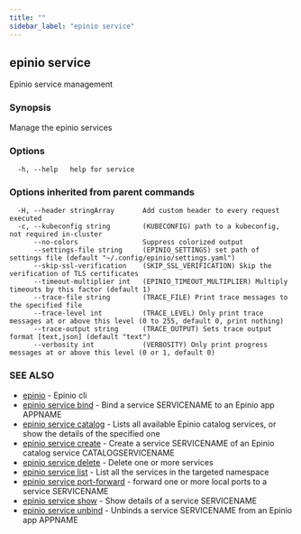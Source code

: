 ```yaml
---
title: ""
sidebar_label: "epinio service"
---
```

## epinio service

Epinio service management

### Synopsis

Manage the epinio services

### Options

```
  -h, --help   help for service
```

### Options inherited from parent commands

```
  -H, --header stringArray       Add custom header to every request executed
  -c, --kubeconfig string        (KUBECONFIG) path to a kubeconfig, not required in-cluster
      --no-colors                Suppress colorized output
      --settings-file string     (EPINIO_SETTINGS) set path of settings file (default "~/.config/epinio/settings.yaml")
      --skip-ssl-verification    (SKIP_SSL_VERIFICATION) Skip the verification of TLS certificates
      --timeout-multiplier int   (EPINIO_TIMEOUT_MULTIPLIER) Multiply timeouts by this factor (default 1)
      --trace-file string        (TRACE_FILE) Print trace messages to the specified file
      --trace-level int          (TRACE_LEVEL) Only print trace messages at or above this level (0 to 255, default 0, print nothing)
      --trace-output string      (TRACE_OUTPUT) Sets trace output format [text,json] (default "text")
      --verbosity int            (VERBOSITY) Only print progress messages at or above this level (0 or 1, default 0)
```

### SEE ALSO

* [epinio](../epinio.md)	 - Epinio cli
* [epinio service bind](./epinio_service_bind.md)	 - Bind a service SERVICENAME to an Epinio app APPNAME
* [epinio service catalog](./epinio_service_catalog.md)	 - Lists all available Epinio catalog services, or show the details of the specified one
* [epinio service create](./epinio_service_create.md)	 - Create a service SERVICENAME of an Epinio catalog service CATALOGSERVICENAME
* [epinio service delete](./epinio_service_delete.md)	 - Delete one or more services
* [epinio service list](./epinio_service_list.md)	 - List all the services in the targeted namespace
* [epinio service port-forward](./epinio_service_port-forward.md)	 - forward one or more local ports to a service SERVICENAME
* [epinio service show](./epinio_service_show.md)	 - Show details of a service SERVICENAME
* [epinio service unbind](./epinio_service_unbind.md)	 - Unbinds a service SERVICENAME from an Epinio app APPNAME

